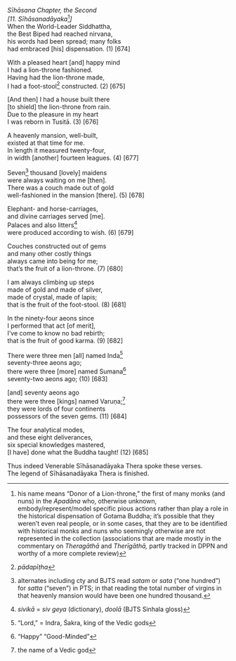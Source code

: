 *Sīhāsana Chapter, the Second*  
*\[11. Sīhāsanadāyaka*[^1]*\]*  
When the World-Leader Siddhattha,  
the Best Biped had reached nirvana,  
his words had been spread; many folks  
had embraced \[his\] dispensation. (1) \[674\]

With a pleased heart \[and\] happy mind  
I had a lion-throne fashioned.  
Having had the lion-throne made,  
I had a foot-stool[^2] constructed. (2) \[675\]

\[And then\] I had a house built there  
\[to shield\] the lion-throne from rain.  
Due to the pleasure in my heart  
I was reborn in Tusitā. (3) \[676\]

A heavenly mansion, well-built,  
existed at that time for me.  
In length it measured twenty-four,  
in width \[another\] fourteen leagues. (4) \[677\]

Seven[^3] thousand \[lovely\] maidens  
were always waiting on me \[then\].  
There was a couch made out of gold  
well-fashioned in the mansion \[there\]. (5) \[678\]

Elephant- and horse-carriages,  
and divine carriages served \[me\].  
Palaces and also litters[^4]  
were produced according to wish. (6) \[679\]

Couches constructed out of gems  
and many other costly things  
always came into being for me;  
that’s the fruit of a lion-throne. (7) \[680\]

I am always climbing up steps  
made of gold and made of silver,  
made of crystal, made of lapis;  
that is the fruit of the foot-stool. (8) \[681\]

In the ninety-four aeons since  
I performed that act \[of merit\],  
I’ve come to know no bad rebirth;  
that is the fruit of good karma. (9) \[682\]

There were three men \[all\] named Inda[^5]  
seventy-three aeons ago;  
there were three \[more\] named Sumana[^6]  
seventy-two aeons ago; (10) \[683\]

\[and\] seventy aeons ago  
there were three \[kings\] named Varuṇa;[^7]  
they were lords of four continents  
possessors of the seven gems. (11) \[684\]

The four analytical modes,  
and these eight deliverances,  
six special knowledges mastered,  
\[I have\] done what the Buddha taught! (12) \[685\]

Thus indeed Venerable Sīhāsanadāyaka Thera spoke these verses.  
The legend of Sīhāsanadāyaka Thera is finished.

[^1]: his name means “Donor of a Lion-throne,” the first of many monks
    (and nuns) in the *Apadāna* who, otherwise unknown,
    embody/represent/model specific pious actions rather than play a
    role in the historical dispensation of Gotama Buddha; it’s possible
    that they weren’t even real people, or in some cases, that they are
    to be identified with historical monks and nuns who seemingly
    otherwise are not represented in the collection (associations that
    are made mostly in the commentary on *Theragāthā* and *Therīgāthā,*
    partly tracked in DPPN and worthy of a more complete review)

[^2]: *pādapīṭha*

[^3]: alternates including cty and BJTS read *satam* or *sata* (“one
    hundred”) for *satta* (“seven”) in PTS; in that reading the total
    number of virgins in that heavenly mansion would have been one
    hundred thousand.

[^4]: *sivikā* = *siv geya* (dictionary), *doolā* (BJTS Sinhala gloss)

[^5]: “Lord,” = Indra, Śakra, king of the Vedic gods

[^6]: “Happy” “Good-Minded”

[^7]: the name of a Vedic god
